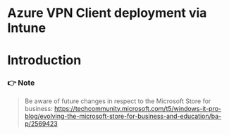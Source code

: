 # Azure VPN Client deployment via Intune

#  Introduction

### :point_right: Note

> Be aware of future changes in respect to the Microsoft Store for business: https://techcommunity.microsoft.com/t5/windows-it-pro-blog/evolving-the-microsoft-store-for-business-and-education/ba-p/2569423

